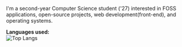 I'm a second-year Computer Science student ('27) interested in FOSS applications, open-source projects, web development(front-end), and operating systems.

<b>Languages used:</b>
<br>![Top Langs](https://github-readme-stats.vercel.app/api/top-langs/?username=anuraghazra&layout=compact&theme=transparent)
